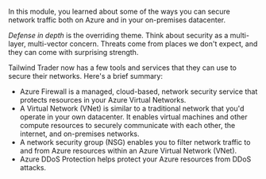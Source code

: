 In this module, you learned about some of the ways you can secure network traffic both on Azure and in your on-premises datacenter.

*Defense in depth* is the overriding theme. Think about security as a multi-layer, multi-vector concern. Threats come from places we don't expect, and they can come with surprising strength.

Tailwind Trader now has a few tools and services that they can use to secure their networks. Here's a brief summary:

* Azure Firewall is a managed, cloud-based, network security service that protects resources in your Azure Virtual Networks.
* A Virtual Network (VNet) is similar to a traditional network that you'd operate in your own datacenter. It enables virtual machines and other compute resources to securely communicate with each other, the internet, and on-premises networks.
* A network security group (NSG) enables you to filter network traffic to and from Azure resources within an Azure Virtual Network (VNet).
* Azure DDoS Protection helps protect your Azure resources from DDoS attacks.

